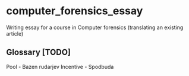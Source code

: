 # computer_forensics_essay
Writing essay for a course in Computer forensics (translating an existing article)

## Glossary [TODO] ##
Pool - Bazen rudarjev
Incentive - Spodbuda
